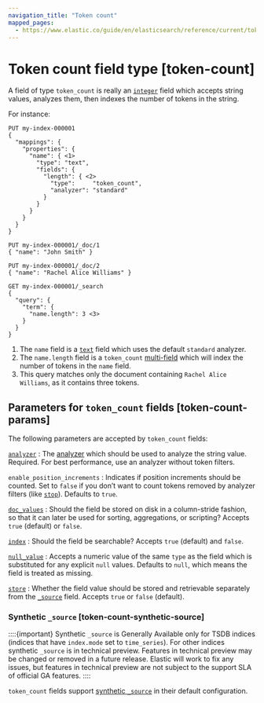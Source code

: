 ```yaml
---
navigation_title: "Token count"
mapped_pages:
  - https://www.elastic.co/guide/en/elasticsearch/reference/current/token-count.html
---
```


# Token count field type [token-count]


A field of type `token_count` is really an [`integer`](/reference/elasticsearch/mapping-reference/number.md) field which accepts string values, analyzes them, then indexes the number of tokens in the string.

For instance:

```console
PUT my-index-000001
{
  "mappings": {
    "properties": {
      "name": { <1>
        "type": "text",
        "fields": {
          "length": { <2>
            "type":     "token_count",
            "analyzer": "standard"
          }
        }
      }
    }
  }
}

PUT my-index-000001/_doc/1
{ "name": "John Smith" }

PUT my-index-000001/_doc/2
{ "name": "Rachel Alice Williams" }

GET my-index-000001/_search
{
  "query": {
    "term": {
      "name.length": 3 <3>
    }
  }
}
```

1. The `name` field is a [`text`](/reference/elasticsearch/mapping-reference/text.md) field which uses the default `standard` analyzer.
2. The `name.length` field is a `token_count` [multi-field](/reference/elasticsearch/mapping-reference/multi-fields.md) which will index the number of tokens in the `name` field.
3. This query matches only the document containing `Rachel Alice Williams`, as it contains three tokens.


## Parameters for `token_count` fields [token-count-params]

The following parameters are accepted by `token_count` fields:

[`analyzer`](/reference/elasticsearch/mapping-reference/analyzer.md)
:   The [analyzer](docs-content://manage-data/data-store/text-analysis.md) which should be used to analyze the string value. Required. For best performance, use an analyzer without token filters.

`enable_position_increments`
:   Indicates if position increments should be counted. Set to `false` if you don’t want to count tokens removed by analyzer filters (like [`stop`](/reference/text-analysis/analysis-stop-tokenfilter.md)). Defaults to `true`.

[`doc_values`](/reference/elasticsearch/mapping-reference/doc-values.md)
:   Should the field be stored on disk in a column-stride fashion, so that it can later be used for sorting, aggregations, or scripting? Accepts `true` (default) or `false`.

[`index`](/reference/elasticsearch/mapping-reference/mapping-index.md)
:   Should the field be searchable? Accepts `true` (default) and `false`.

[`null_value`](/reference/elasticsearch/mapping-reference/null-value.md)
:   Accepts a numeric value of the same `type` as the field which is substituted for any explicit `null` values. Defaults to `null`, which means the field is treated as missing.

[`store`](/reference/elasticsearch/mapping-reference/mapping-store.md)
:   Whether the field value should be stored and retrievable separately from the [`_source`](/reference/elasticsearch/mapping-reference/mapping-source-field.md) field. Accepts `true` or `false` (default).

### Synthetic `_source` [token-count-synthetic-source]

::::{important}
Synthetic `_source` is Generally Available only for TSDB indices (indices that have `index.mode` set to `time_series`). For other indices synthetic `_source` is in technical preview. Features in technical preview may be changed or removed in a future release. Elastic will work to fix any issues, but features in technical preview are not subject to the support SLA of official GA features.
::::


`token_count` fields support [synthetic `_source`](/reference/elasticsearch/mapping-reference/mapping-source-field.md#synthetic-source) in their default configuration.



